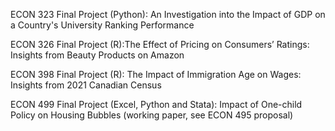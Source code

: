 ECON 323 Final Project (Python): An Investigation into the Impact of GDP on a Country's University Ranking Performance

ECON 326 Final Project (R):The Effect of Pricing on Consumers’ Ratings: Insights from Beauty Products on Amazon

ECON 398 Final Project (R): The Impact of Immigration Age on Wages: Insights from 2021 Canadian Census

ECON 499 Final Project (Excel, Python and Stata): Impact of One-child Policy on Housing Bubbles (working paper, see ECON 495 proposal)

